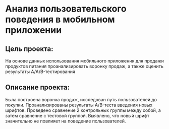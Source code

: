 # Анализ пользовательского поведения в мобильном приложении  

## Цель проекта:  
На основе данных использования мобильного приложения для продажи продуктов питания
проанализировать воронку продаж, а также оценить результаты A/A/B-тестирования   

## Описание проекта:   
Была построена воронка продаж, исследован путь пользователей до покупки. Проанализированы
результаты A/B-теста введения новых шрифтов. Проведено сравнение 2 контрольных группы между
собой, а затем сравнение с тестовой группой. 
Выявлено, что новый шрифт значительно не повлияет на поведение пользователей.
